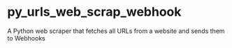 # py_urls_web_scrap_webhook
A Python web scraper that fetches all URLs from a website and sends them to Webhooks
